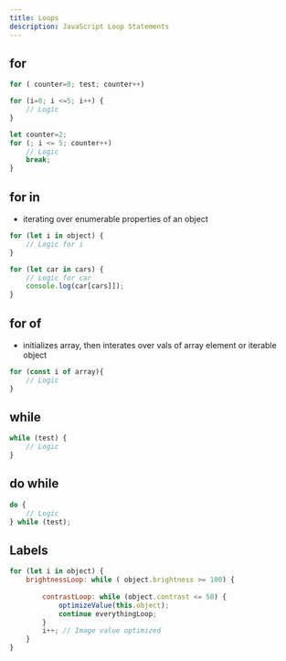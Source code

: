 ```yaml
---
title: Loops
description: JavaScript Loop Statements
---
```


## for

```js
for ( counter=0; test; counter++)
```

```js title="Examples"
for (i=0; i <=5; i++) {
    // Logic
}

let counter=2;
for (; i <= 5; counter++)
    // Logic
    break;
}
```

## for in

- iterating over enumerable properties of an object

```js
for (let i in object) {
    // Logic for i
}
```

```js title="Example"
for (let car in cars) {
    // Logic for car
    console.log(car[cars]]);
}
```

## for of

- initializes array, then interates over vals of array element or iterable object

```js
for (const i of array){
    // Logic
}
```

## while

```js
while (test) {
    // Logic
}
```

## do while

```js
do {
    // Logic
} while (test);
```

## Labels

```js title="Example"
for (let i in object) {
    brightnessLoop: while ( object.brightness >= 100) {
    
        contrastLoop: while (object.contrast <= 50) {
            optimizeValue(this.object);
            continue everythingLoop;
        }
        i++; // Image value optimized
    }
}
```